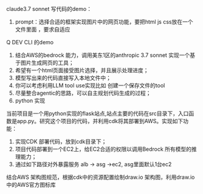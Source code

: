 claude3.7 sonnet 写代码的demo：
1. prompt：选择合适的框架实现图片中的网页功能，要把html js css放在一个文件里面 ，要求自适应

Q DEV CLI 的demo

1. 结合AWS的bedrock 能力，调用美东1区的anthropic 3.7 sonnet 实现一个基于图片生成网页的工具；
2. 希望有一个html页面接受图片选择，并且展示处理进度；
3. 模型写出来的代码直接写入本地文件中；
4. 你可以考虑利用LLM tool use实现比如 创建一个保存文件的tool 
5. 尽量整合agentic的思路，可以自主规划代码生成的过程；
6. python 实现


当前项目是一个用python实现的flask站点,站点主要的代码在src目录下，入口函数是app.py。研究这个项目的代码，并利用cdk将其部署到AWS。实现如下功能：
1. 实现CDK 部署代码，放到cdk目录下；
2. 项目代码部署到一个EC2上，给EC2合适的权限以调用Bedrock 所有模型的推理能力；
3. 通过如下路径对外暴露服务  alb -> asg ->ec2, asg里面默认1台ec2

 结合AWS 架构图规范，根据cdk中的资源配置绘制draw.io 架构图，利用draw.io中的AWS官方图标库